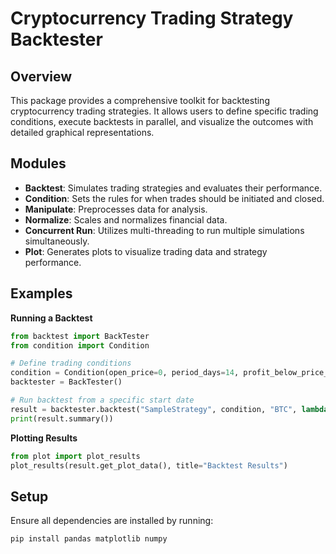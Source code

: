 
# Cryptocurrency Trading Strategy Backtester

## Overview
This package provides a comprehensive toolkit for backtesting cryptocurrency trading strategies. It allows users to define specific trading conditions, execute backtests in parallel, and visualize the outcomes with detailed graphical representations.

## Modules
- **Backtest**: Simulates trading strategies and evaluates their performance.
- **Condition**: Sets the rules for when trades should be initiated and closed.
- **Manipulate**: Preprocesses data for analysis.
- **Normalize**: Scales and normalizes financial data.
- **Concurrent Run**: Utilizes multi-threading to run multiple simulations simultaneously.
- **Plot**: Generates plots to visualize trading data and strategy performance.

## Examples

**Running a Backtest**
```python
from backtest import BackTester
from condition import Condition

# Define trading conditions
condition = Condition(open_price=0, period_days=14, profit_below_price_factor=0.1, profit_above_price_factor=0.1)
backtester = BackTester()

# Run backtest from a specific start date
result = backtester.backtest("SampleStrategy", condition, "BTC", lambda data: data['close'][-1] > data['open'][-1], start_from="2020-01-01")
print(result.summary())
```

**Plotting Results**
```python
from plot import plot_results
plot_results(result.get_plot_data(), title="Backtest Results")
```

## Setup
Ensure all dependencies are installed by running:
```bash
pip install pandas matplotlib numpy
```

